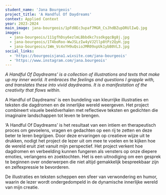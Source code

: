 ```yaml
---
student_name: 'Jana Bourgeois'
project_title: 'A Handful Of Daydreams'
context: Applied Context
year: 2023-2024
main_image: jana-bourgeois/1pFd8Ec3upaf7MGR_CsJhdBZupDRUlIwQ.jpg
images:
  - jana-bourgeois/111gfhDsy6ezlmLBbbdkc7ssdkgqcBg8j.jpg
  - jana-bourgeois/1T4boRoo-WwJSLzIw4yVJ2llp8tPz2QyH.jpg
  - jana-bourgeois/1Wm_Vc4xYH9uQsioJMR09xpUk1ybB0VL3.jpg
social_links:
  - 'https://bourgeoisjana1.wixsite.com/jana-bourgeois'
  - 'https://www.instagram.com/jana.bourgeois'
---
```


_A Handful Of Daydreams' is a collection of illustrations and texts that make up my inner world. It embraces the feelings and questions I grapple with, and translates these into vivid daydreams. It is a manifestation of the creativity that flows within._

A Handful of Daydreams' is een bundeling van kleurrijke illustraties en teksten die dagdromen en de innerlijke wereld weergeven. Het project combineert visuele beeldverhalen met reflectieve teksten en gedichten die imaginaire landschappen tot leven te brengen.

‘A Handful Of Daydreams’ is het resultaat van een intiem en therapeutisch proces om gevoelens, vragen en gedachten op een rij te zetten en deze beter te leren begrijpen. Door deze ervaringen op creatieve wijze uit te drukken, nodigt het project de lezer uit om mee te voelen en te kijken hoe de wereld eruit ziet vanuit mijn perspectief. Het project verkent hoe dagdromen en verbeelding kunnen fungeren als vensters op onze diepere emoties, verlangens en zoektochten. Het is een uitnodiging om een gesprek te beginnen over onderwerpen die niet altijd gemakkelijk bespreekbaar zijn en zelfexpressie te bevorderen.

De illustraties en teksten scheppen een sfeer van verwondering en humor, waarin de lezer wordt ondergedompeld in de dynamische innerlijke wereld van mijn creatie.
